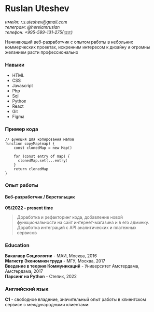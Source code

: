 # Ruslan Uteshev

*имейл: r.s.uteshev@gmail.com* <br>
*телеграм: @hereiamruslan* <br>
*телефон: +995-599-131-275(🇬🇪)*

Начинающий веб-разработчик с опытом работы в небольних коммерческих проектах, искренним интересом к дизайну и огромны желанием расти профессионально

### Навыки
 - HTML
 - CSS
 - Javascript
 - Php
 - Sql
 - Python
 - React
 - Git
 - Figma

### Пример кода
```
// функция для копирования мапов
function copyMap(map) {
    const clonedMap = new Map()

    for (const entry of map) {
      clonedMap.set(...entry)
    }
    return clonedMap
}
```

### Опыт работы
#### Веб-разработчик / Верстальщик
**05/2022 - present time** 

>Доработка и рефакторинг кода, добавление новой функциональности на сайт интернет-магазина и в его админку.<br>
>Доработка интеграций с API аналитических и платежных сервисов

### Education 
**Бакалавр Социологии** - МАИ, Москва, 2016 <br>
**Магистр Экономики труда** - МГУ, Москва, 2017 <br>
**Введение в теорию Коммуникаций** - Университет Амстердама, Амстердама, 2017 <br>
**Парсинг на Python** - Степик, 2022 

### Английский язык

**C1** - свободное владение, значительный опыт работы в клиентском сервисе с международными клиентами 
